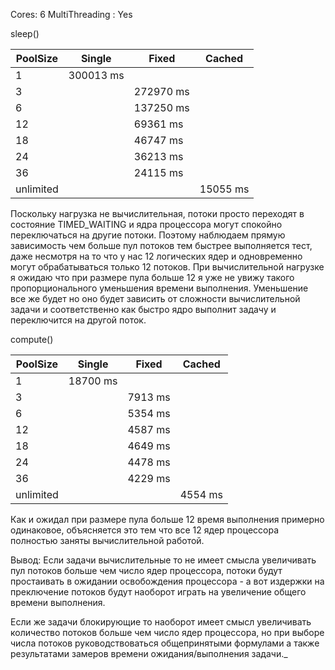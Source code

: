 Cores: 6 
MultiThreading : Yes

sleep()

| PoolSize  | Single     | Fixed     | Cached   |
|-----------|------------|-----------|----------|
| 1         | 300013 ms  |           |          |
| 3         |            | 272970 ms |          |
| 6         |            | 137250 ms |          |
| 12        |            | 69361 ms  |          |
| 18        |            | 46747 ms  |          |
| 24        |            | 36213 ms  |          |
| 36        |            | 24115 ms  |          |
| unlimited |            |           | 15055 ms |

Поскольку нагрузка не вычислительная, потоки просто переходят в состояние TIMED_WAITING
и ядра процессора могут спокойно переключаться на другие потоки.
Поэтому наблюдаем прямую зависимость чем больше пул потоков тем быстрее выполняется тест,
даже несмотря на то что у нас 12 логических ядер и одновременно могут обрабатываться только 12 
потоков.
При вычислительной нагрузке я ожидаю что при размере пула больше 12 я уже не увижу такого
пропорционального уменьшения времени выполнения. Уменьшение все же будет но оно будет зависить 
от сложности вычислительной задачи и соответственно как быстро ядро выполнит задачу и переключится
на другой поток.

compute()

| PoolSize  | Single   | Fixed   | Cached  |
|-----------|----------|---------|---------|
| 1         | 18700 ms |         |         |
| 3         |          | 7913 ms |         |
| 6         |          | 5354 ms |         |
| 12        |          | 4587 ms |         |
| 18        |          | 4649 ms |         |
| 24        |          | 4478 ms |         |
| 36        |          | 4229 ms |         |
| unlimited |          |         | 4554 ms |

Как и ожидал при размере пула больше 12 время выполнения примерно одинаковое, объясняется это тем что все 
12 ядер процессора полностью заняты вычислительной работой.


Вывод: 
Если задачи вычислительные то не имеет смысла увеличивать пул потоков больше чем число ядер процессора,
потоки будут простаивать в ожидании освобождения процессора - а вот издержки на преключение потоков будут
наоборот играть на увеличение общего времени выполнения.

Если же задачи блокирующие то наоборот имеет смысл увеличивать количество потоков больше чем число
ядер процессора, но при выборе числа потоков руководствоваться общепринятыми формулами а также
результатами замеров времени ожидания/выполнения задачи._


